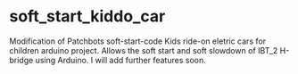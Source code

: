 # soft_start_kiddo_car
Modification of Patchbots soft-start-code
Kids ride-on eletric cars for children arduino project. Allows the soft start and soft slowdown of IBT_2 H-bridge using Arduino.
I will add further features soon. 
